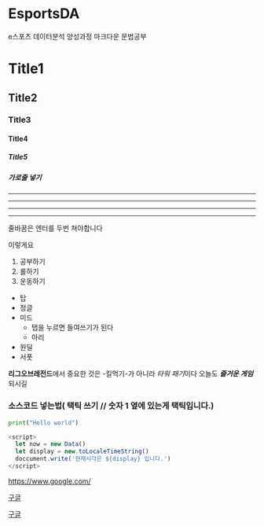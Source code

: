 # EsportsDA
e스포츠 데이터분석 양성과정 마크다운 문법공부

# Title1
## Title2
### Title3
#### Title4
##### Title5
##### 가로줄 넣기

---
- - - -
****
* * * * 
줄바꿈은 엔터를 두번 쳐야합니다

이렇게요

1. 공부하기
2. 롤하기
3. 운동하기

- 탑
- 정글
- 미드
  - 탭을 누르면 들여쓰기가 된다
  - 아리
- 원딜
- 서폿

**리그오브레전드**에서 중요한 것은 -킬먹기-가 아니라 *타워 패기*이다
오늘도 ***즐거운 게임*** 되시길

### 소스코드 넣는법( 택틱 쓰기 // 숫자 1 옆에 있는게 택틱입니다.)

```python
print("Hello world")
```

```javascript
<script>
  let now = new Data()
  let display = new.toLocaleTimeString()
  doccument.write('현재시각은 ${display} 입니다.')
</script>
```

<https://www.google.com/>

[구글](https://www.google.com/)

[구글](https://www.google.com/, '클릭하면 구글로 이동합니다')
